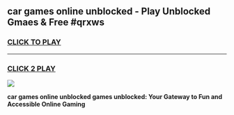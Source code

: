 
## car games online unblocked - Play Unblocked Gmaes & Free #qrxws
<h3>
<a href="https://news.freeplayer.one?title=car_games_online_unblocked&ref=03M">CLICK TO PLAY</a></h3>
<hr>

<h3>
<a href="https://news.freeplayer.one?title=car_games_online_unblocked&ref=03M">CLICK 2 PLAY</a>
  
</h3>

<a href="https://news.freeplayer.one?title=car_games_online_unblocked&ref=03M"><img src="https://clearcache.store/games.png"></a>


**car games online unblocked games unblocked: Your Gateway to Fun and Accessible Online Gaming**
